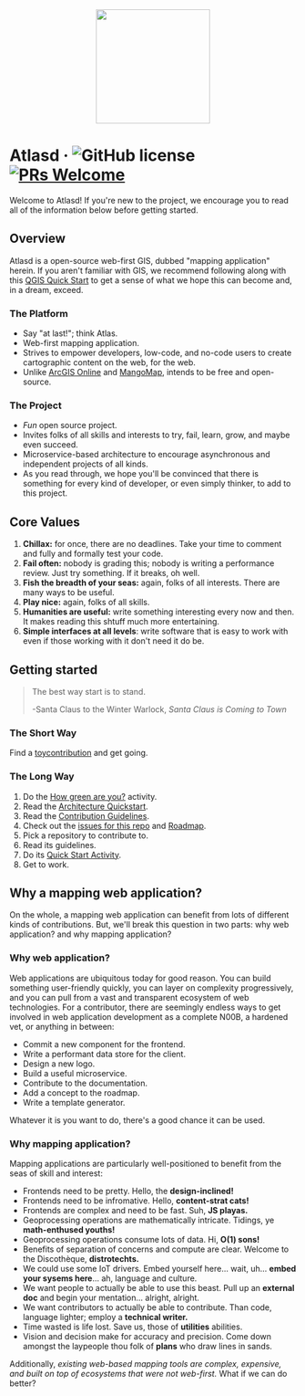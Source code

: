 <div align="center">
  <img width="200" height="200" src="https://user-images.githubusercontent.com/79056955/128594497-46dcd431-6723-4d2f-9f68-a2fd5c569e8c.png"/>
 </div>

# Atlasd &middot; ![GitHub license](https://img.shields.io/badge/license-MIT-blue.svg) [![PRs Welcome](https://img.shields.io/badge/PRs-welcome-brightgreen.svg)](https://github.com/atlasd-geo/atlasd/blob/main/Contribution%20Guidelines.md)
Welcome to Atlasd! If you're new to the project, we encourage you to read all of the information below before getting started.


## Overview
Atlasd is a open-source web-first GIS, dubbed "mapping application" herein. If you aren't familiar with GIS, we recommend following along with this [QGIS Quick Start](https://www.youtube.com/watch?v=kCnNWyl9qSE) to get a sense of what we hope this can become and, in a dream, exceed.

### The Platform
- Say "at last!"; think Atlas.
- Web-first mapping application. 
- Strives to empower developers, low-code, and no-code users to create cartographic content on the web, for the web. 
- Unlike [ArcGIS Online](https://www.arcgis.com/index.html) and [MangoMap](https://mangomap.com/), intends to be free and open-source.

### The Project
- *Fun* open source project. 
- Invites folks of all skills and interests to try, fail, learn, grow, and maybe even succeed. 
- Microservice-based architecture to encourage asynchronous and independent projects of all kinds.
- As you read through, we hope you'll be convinced that there is something for every kind of developer, or even simply thinker, to add to this project.

## Core Values
1. **Chillax:** for once, there are no deadlines. Take your time to comment and fully and formally test your code.
2. **Fail often:** nobody is grading this; nobody is writing a performance review. Just try something. If it breaks, oh well.
3. **Fish the breadth of your seas:** again, folks of all interests. There are many ways to be useful. 
4. **Play nice:** again, folks of all skills.
5. **Humanities are useful:** write something interesting every now and then. It makes reading this shtuff much more entertaining.
6. **Simple interfaces at all levels**: write software that is easy to work with even if those working with it don't need it do be.

## Getting started
> The best way start is to stand.
> 
> -Santa Claus to the Winter Warlock, *Santa Claus is Coming to Town*

### The Short Way
Find a [toycontribution](https://github.com/atlasd-geo/atlasd/labels/toycontribution) and get going.

### The Long Way
1. Do the [How green are you?](https://github.com/atlasd-geo/atlasd/blob/main/How%20green%20are%20you%3F.md) activity.
2. Read the [Architecture Quickstart](https://github.com/atlasd-geo/atlasd/blob/main/Architecture%20Quickstart.md).
3. Read the [Contribution Guidelines](https://github.com/atlasd-geo/atlasd/blob/main/Contribution%20Guidelines.md).
4. Check out the [issues for this repo]() and [Roadmap](https://github.com/atlasd-geo/atlasd/blob/main/Roadmap.md).
5. Pick a repository to contribute to.
6. Read its guidelines.
7. Do its [Quick Start Activity](https://github.com/atlasd-geo/atlasd/blob/main/Contribution%20Guidelines.md#README).
8. Get to work.

## Why a mapping web application?
On the whole, a mapping web application can benefit from lots of different kinds of contributions. But, we'll break this question in two parts: why web application? and why mapping application?

### Why web application?
Web applications are ubiquitous today for good reason. You can build something user-friendly quickly, you can layer on complexity progressively, and you can pull from a vast and transparent ecosystem of web technologies. For a contributor, there are seemingly endless ways to get involved in web application development as a complete N00B, a hardened vet, or anything in between:
- Commit a new component for the frontend.
- Write a performant data store for the client.
- Design a new logo.
- Build a useful microservice.
- Contribute to the documentation.
- Add a concept to the roadmap.
- Write a template generator.

Whatever it is you want to do, there's a good chance it can be used.

### Why mapping application?
Mapping applications are particularly well-positioned to benefit from the seas of skill and interest:
- Frontends need to be pretty. Hello, the **design-inclined!**
- Frontends need to be infromative. Hello, **content-strat cats!**
- Frontends are complex and need to be fast. Suh, **JS playas.**
- Geoprocessing operations are mathematically intricate. Tidings, ye **math-enthused youths!** 
- Geoprocessing operations consume lots of data. Hi, **O(1) sons!**
- Benefits of separation of concerns and compute are clear. Welcome to the Discothèque, **distrotechts.**
- We could use some IoT drivers. Embed yourself here... wait, uh... **embed your sysems here**... ah, language and culture.
- We want people to actually be able to use this beast. Pull up an **external doc** and begin your mentation... alright, alright.
- We want contributors to actually be able to contribute. Than code, language lighter; employ a **technical writer.**
- Time wasted is life lost. Save us, those of **utilities** abilities.
- Vision and decision make for accuracy and precision. Come down amongst the laypeople thou folk of **plans** who draw lines in sands. 

Additionally, *existing web-based mapping tools are complex, expensive, and built on top of ecosystems that were not web-first.* What if we can do better?
